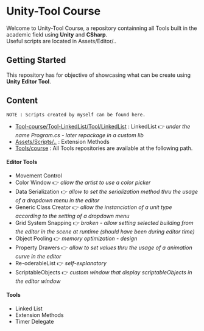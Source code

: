 # Unity-Tool Course

Welcome to Unity-Tool Course, a repository containning all Tools built in the academic field using __Unity__ and __CSharp__.</br>
Useful scripts are located in Assets/Editor/..

## Getting Started

This repository has for objective of showcasing what can be create using __Unity Editor Tool__.

## Content

```
NOTE : Scripts created by myself can be found here.
```
* [Tool-course/Tool-LinkedList/Tool/LinkedList](https://github.com/guyllaumedemers/Tool-course/tree/main/Tool-LinkedList/Tool-LinkedList) : LinkedList 👉 *under the name Program.cs - later repackage in a custom lib*
* [Assets/Scripts/..](https://github.com/guyllaumedemers/Tool-course/tree/main/UnitySample-Tool-ExtensionMethods/Assets/Scripts) : Extension Methods
* [Tools/course](https://github.com/guyllaumedemers/Tool-course) : All Tools repositories are available at the following path.

#### Editor Tools

* Movement Control
* Color Window 👉 *allow the artist to use a color picker*
* Data Serialization 👉 *allow to set the serialization method thru the usage of a dropdown menu in the editor*
* Generic Class Creator 👉 *allow the instanciation of a unit type according to the setting of a dropdown menu*
* Grid System Snapping 👉 *broken - allow setting selected building from the editor in the scene at runtime (should have been during editor time)*
* Object Pooling 👉 *memory optimization - design*
* Property Drawers 👉 *allow to set values thru the usage of a animation curve in the editor*
* Re-oderableList 👉 *self-explanatory*
* ScriptableObjects 👉 *custom window that display scriptableObjects in the editor window*

#### Tools

* Linked List
* Extension Methods
* Timer Delegate
